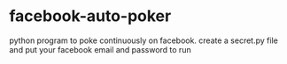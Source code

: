 # facebook-auto-poker
python program to poke continuously on facebook.
create a secret.py file and put your facebook email and password to run
